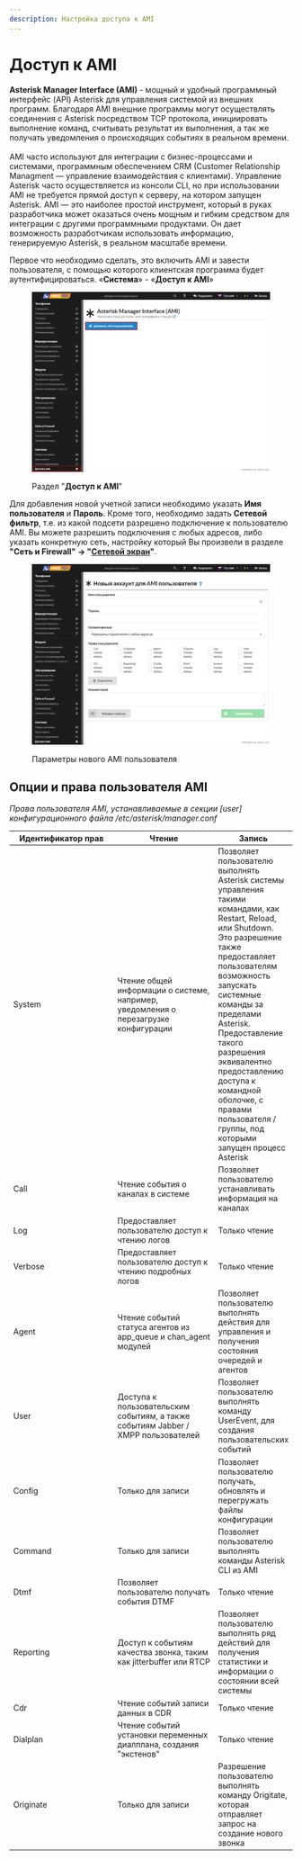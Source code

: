 ```yaml
---
description: Настройка доступа к AMI
---
```


# Доступ к AMI

**Asterisk Manager Interface (AMI)** - мощный и удобный программный интерфейс (API) Asterisk для управления системой из внешних программ. Благодаря AMI внешние программы могут осуществлять соединения с Asterisk посредством TCP протокола, инициировать выполнение команд, считывать результат их выполнения, а так же получать уведомления о происходящих событиях в реальном времени.\
\
AMI часто используют для интеграции с бизнес-процессами и системами, программным обеспечением CRM (Customer Relationship Managment — управление взаимодействия с клиентами). Управление Asterisk часто осуществляется из консоли CLI, но при использовании AMI не требуется прямой доступ к серверу, на котором запущен Asterisk. AMI — это наиболее простой инструмент, который в руках разработчика может оказаться очень мощным и гибким средством для интеграции с другими программными продуктами. Он дает возможность разработчикам использовать информацию, генерируемую Asterisk, в реальном масштабе времени.

Первое что необходимо сделать, это включить AMI и завести пользователя, с помощью которого клиентская программа будет аутентифицироваться. «**Система**» - «**Доступ к AMI**»

<figure><img src="../../.gitbook/assets/1 (59).png" alt=""><figcaption><p>Раздел "<strong>Доступ к AMI</strong>"</p></figcaption></figure>

Для добавления новой учетной записи необходимо указать **Имя пользователя** и **Пароль**. Кроме того, необходимо задать **Сетевой фильтр**, т.е. из какой подсети разрешено подключение к пользователю AMI. Вы можете разрешить подключения с любых адресов, либо указать конкретную сеть, настройку который Вы произвели в разделе **"Сеть и Firewall" → "**[**Сетевой экран**](../connectivity/firewall.md)**"**.

<figure><img src="../../.gitbook/assets/2 (24).png" alt=""><figcaption><p>Параметры нового AMI пользователя</p></figcaption></figure>

## Опции и права пользователя AMI <a href="#opcii_i_prava_polzovatelja_ami" id="opcii_i_prava_polzovatelja_ami"></a>

_Права пользователя AMI, устанавливаемые в секции \[user] конфигурационного файла /etc/asterisk/manager.conf_

<table><thead><tr><th width="215.33333333333331">Идентификатор прав</th><th width="193">Чтение</th><th>Запись</th></tr></thead><tbody><tr><td>System</td><td>Чтение общей информации о системе, например, уведомления о перезагрузке конфигурации</td><td>Позволяет пользователю выполнять Asterisk системы управления такими командами, как Restart, Reload, или Shutdown. Это разрешение также предоставляет пользователям возможность запускать системные команды за пределами Asterisk. Предоставление такого разрешения эквивалентно предоставлению доступа к командной оболочке, с правами пользователя / группы, под которыми запущен процесс Asterisk</td></tr><tr><td>Call</td><td>Чтение события о каналах в системе</td><td>Позволяет пользователю устанавливать информация на каналах</td></tr><tr><td>Log</td><td>Предоставляет пользователю доступ к чтению логов</td><td>Только чтение</td></tr><tr><td>Verbose</td><td>Предоставляет пользователю доступ к чтению подробных логов</td><td>Только чтение</td></tr><tr><td>Agent</td><td>Чтение событий статуса агентов из app_queue и chan_agent модулей</td><td>Позволяет пользователю выполнять действия для управления и получения состояния очередей и агентов</td></tr><tr><td>User</td><td>Доступа к пользовательским событиям, а также событиям Jabber / XMPP пользователей</td><td>Позволяет пользователю выполнять команду UserEvent, для создания пользовательских событий</td></tr><tr><td>Config</td><td>Только для записи</td><td>Позволяет пользователю получать, обновлять и перегружать файлы конфигурации</td></tr><tr><td>Command</td><td>Только для записи</td><td>Позволяет пользователю выполнять команды Asterisk CLI из AMI</td></tr><tr><td>Dtmf</td><td>Позволяет пользователю получать события DTMF</td><td>Только чтение</td></tr><tr><td>Reporting</td><td>Доступ к событиям качества звонка, таким как jitterbuffer или RTCP</td><td>Позволяет пользователю выполнять ряд действий для получения статистики и информации о состоянии всей системы</td></tr><tr><td>Cdr</td><td>Чтение событий записи данных в CDR</td><td>Только чтение</td></tr><tr><td>Dialplan</td><td>Чтение событий установки переменных диалплана, создания "экстенов"</td><td>Только чтение</td></tr><tr><td>Originate</td><td>Только для записи</td><td>Разрешение пользователю выполнять команду Origitate, которая отправляет запрос на создание нового звонка</td></tr></tbody></table>
